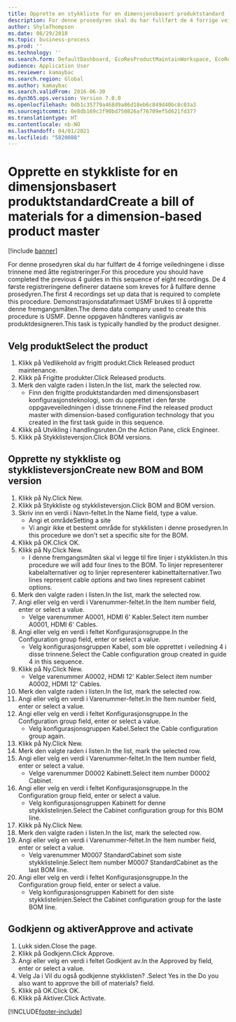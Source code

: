 ```yaml
---
title: Opprette en stykkliste for en dimensjonsbasert produktstandard
description: For denne prosedyren skal du har fullført de 4 forrige veiledningene i disse trinnene med åtte registreringer.
author: ShylaThompson
ms.date: 08/29/2018
ms.topic: business-process
ms.prod: ''
ms.technology: ''
ms.search.form: DefaultDashboard, EcoResProductMaintainWorkspace, EcoResProductOpenCasesFormPart, EcoResProductDetailsExtended, BOMConsistOf, BOMTable, InventItemIdLookupSimple, HcmWorkerLookUp
audience: Application User
ms.reviewer: kamaybac
ms.search.region: Global
ms.author: kamaybac
ms.search.validFrom: 2016-06-30
ms.dyn365.ops.version: Version 7.0.0
ms.openlocfilehash: 0db1c35779a468d9a86d18eb6c849d40bc8c03a3
ms.sourcegitcommit: 0e8db169c3f90bd750826af76709ef5d621fd377
ms.translationtype: HT
ms.contentlocale: nb-NO
ms.lasthandoff: 04/01/2021
ms.locfileid: "5820088"
---
```

# <a name="create-a-bill-of-materials-for-a-dimension-based-product-master"></a><span data-ttu-id="f2f65-103">Opprette en stykkliste for en dimensjonsbasert produktstandard</span><span class="sxs-lookup"><span data-stu-id="f2f65-103">Create a bill of materials for a dimension-based product master</span></span>

[!include [banner](../../includes/banner.md)]

<span data-ttu-id="f2f65-104">For denne prosedyren skal du har fullført de 4 forrige veiledningene i disse trinnene med åtte registreringer.</span><span class="sxs-lookup"><span data-stu-id="f2f65-104">For this procedure you should have completed the previous 4 guides in this sequence of eight recordings.</span></span> <span data-ttu-id="f2f65-105">De 4 første registreringene definerer dataene som kreves for å fullføre denne prosedyren.</span><span class="sxs-lookup"><span data-stu-id="f2f65-105">The first 4 recordings set up data that is required to complete this procedure.</span></span> <span data-ttu-id="f2f65-106">Demonstrasjonsdatafirmaet USMF brukes til å opprette denne fremgangsmåten.</span><span class="sxs-lookup"><span data-stu-id="f2f65-106">The demo data company used to create this procedure is USMF.</span></span> <span data-ttu-id="f2f65-107">Denne oppgaven håndteres vanligvis av produktdesigneren.</span><span class="sxs-lookup"><span data-stu-id="f2f65-107">This task is typically handled by the product designer.</span></span>


## <a name="select-the-product"></a><span data-ttu-id="f2f65-108">Velg produkt</span><span class="sxs-lookup"><span data-stu-id="f2f65-108">Select the product</span></span>
1. <span data-ttu-id="f2f65-109">Klikk på Vedlikehold av frigitt produkt.</span><span class="sxs-lookup"><span data-stu-id="f2f65-109">Click Released product maintenance.</span></span>
2. <span data-ttu-id="f2f65-110">Klikk på Frigitte produkter.</span><span class="sxs-lookup"><span data-stu-id="f2f65-110">Click Released products.</span></span>
3. <span data-ttu-id="f2f65-111">Merk den valgte raden i listen.</span><span class="sxs-lookup"><span data-stu-id="f2f65-111">In the list, mark the selected row.</span></span>
    * <span data-ttu-id="f2f65-112">Finn den frigitte produktstandarden med dimensjonsbasert konfigurasjonsteknologi, som du opprettet i den første oppgaveveiledningen i disse trinnene.</span><span class="sxs-lookup"><span data-stu-id="f2f65-112">Find the released product master with dimension-based configuration technology that you created in the first task guide in this sequence.</span></span>  
4. <span data-ttu-id="f2f65-113">Klikk på Utvikling i handlingsruten.</span><span class="sxs-lookup"><span data-stu-id="f2f65-113">On the Action Pane, click Engineer.</span></span>
5. <span data-ttu-id="f2f65-114">Klikk på Stykklisteversjon.</span><span class="sxs-lookup"><span data-stu-id="f2f65-114">Click BOM versions.</span></span>

## <a name="create-new-bom-and-bom-version"></a><span data-ttu-id="f2f65-115">Opprette ny stykkliste og stykklisteversjon</span><span class="sxs-lookup"><span data-stu-id="f2f65-115">Create new BOM and BOM version</span></span>
1. <span data-ttu-id="f2f65-116">Klikk på Ny.</span><span class="sxs-lookup"><span data-stu-id="f2f65-116">Click New.</span></span>
2. <span data-ttu-id="f2f65-117">Klikk på Stykkliste og stykklisteversjon.</span><span class="sxs-lookup"><span data-stu-id="f2f65-117">Click BOM and BOM version.</span></span>
3. <span data-ttu-id="f2f65-118">Skriv inn en verdi i Navn-feltet.</span><span class="sxs-lookup"><span data-stu-id="f2f65-118">In the Name field, type a value.</span></span>
    * <span data-ttu-id="f2f65-119">Angi et område</span><span class="sxs-lookup"><span data-stu-id="f2f65-119">Setting a site</span></span>  
    * <span data-ttu-id="f2f65-120">Vi angir ikke et bestemt område for stykklisten i denne prosedyren.</span><span class="sxs-lookup"><span data-stu-id="f2f65-120">In this procedure we don't set a specific site for the BOM.</span></span>  
4. <span data-ttu-id="f2f65-121">Klikk på OK.</span><span class="sxs-lookup"><span data-stu-id="f2f65-121">Click OK.</span></span>
5. <span data-ttu-id="f2f65-122">Klikk på Ny.</span><span class="sxs-lookup"><span data-stu-id="f2f65-122">Click New.</span></span>
    * <span data-ttu-id="f2f65-123">I denne fremgangsmåten skal vi legge til fire linjer i stykklisten.</span><span class="sxs-lookup"><span data-stu-id="f2f65-123">In this procedure we will add four lines to the BOM.</span></span> <span data-ttu-id="f2f65-124">To linjer representerer kabelalternativer og to linjer representerer kabinettalternativer.</span><span class="sxs-lookup"><span data-stu-id="f2f65-124">Two lines represent cable options and two lines represent cabinet options.</span></span>  
6. <span data-ttu-id="f2f65-125">Merk den valgte raden i listen.</span><span class="sxs-lookup"><span data-stu-id="f2f65-125">In the list, mark the selected row.</span></span>
7. <span data-ttu-id="f2f65-126">Angi eller velg en verdi i Varenummer-feltet.</span><span class="sxs-lookup"><span data-stu-id="f2f65-126">In the Item number field, enter or select a value.</span></span>
    * <span data-ttu-id="f2f65-127">Velge varenummer A0001, HDMI 6' Kabler.</span><span class="sxs-lookup"><span data-stu-id="f2f65-127">Select item number A0001, HDMI 6' Cables.</span></span>  
8. <span data-ttu-id="f2f65-128">Angi eller velg en verdi i feltet Konfigurasjonsgruppe.</span><span class="sxs-lookup"><span data-stu-id="f2f65-128">In the Configuration group field, enter or select a value.</span></span>
    * <span data-ttu-id="f2f65-129">Velg konfigurasjonsgruppen Kabel, som ble opprettet i veiledning 4 i disse trinnene.</span><span class="sxs-lookup"><span data-stu-id="f2f65-129">Select the Cable configuration group created in guide 4 in this sequence.</span></span>  
9. <span data-ttu-id="f2f65-130">Klikk på Ny.</span><span class="sxs-lookup"><span data-stu-id="f2f65-130">Click New.</span></span>
    * <span data-ttu-id="f2f65-131">Velge varenummer A0002, HDMI 12' Kabler.</span><span class="sxs-lookup"><span data-stu-id="f2f65-131">Select item number A0002, HDMI 12' Cables.</span></span>  
10. <span data-ttu-id="f2f65-132">Merk den valgte raden i listen.</span><span class="sxs-lookup"><span data-stu-id="f2f65-132">In the list, mark the selected row.</span></span>
11. <span data-ttu-id="f2f65-133">Angi eller velg en verdi i Varenummer-feltet.</span><span class="sxs-lookup"><span data-stu-id="f2f65-133">In the Item number field, enter or select a value.</span></span>
12. <span data-ttu-id="f2f65-134">Angi eller velg en verdi i feltet Konfigurasjonsgruppe.</span><span class="sxs-lookup"><span data-stu-id="f2f65-134">In the Configuration group field, enter or select a value.</span></span>
    * <span data-ttu-id="f2f65-135">Velg konfigurasjonsgruppen Kabel.</span><span class="sxs-lookup"><span data-stu-id="f2f65-135">Select the Cable configuration group again.</span></span>  
13. <span data-ttu-id="f2f65-136">Klikk på Ny.</span><span class="sxs-lookup"><span data-stu-id="f2f65-136">Click New.</span></span>
14. <span data-ttu-id="f2f65-137">Merk den valgte raden i listen.</span><span class="sxs-lookup"><span data-stu-id="f2f65-137">In the list, mark the selected row.</span></span>
15. <span data-ttu-id="f2f65-138">Angi eller velg en verdi i Varenummer-feltet.</span><span class="sxs-lookup"><span data-stu-id="f2f65-138">In the Item number field, enter or select a value.</span></span>
    * <span data-ttu-id="f2f65-139">Velge varenummer D0002 Kabinett.</span><span class="sxs-lookup"><span data-stu-id="f2f65-139">Select item number D0002 Cabinet.</span></span>  
16. <span data-ttu-id="f2f65-140">Angi eller velg en verdi i feltet Konfigurasjonsgruppe.</span><span class="sxs-lookup"><span data-stu-id="f2f65-140">In the Configuration group field, enter or select a value.</span></span>
    * <span data-ttu-id="f2f65-141">Velg konfigurasjonsgruppen Kabinett for denne stykklistelinjen.</span><span class="sxs-lookup"><span data-stu-id="f2f65-141">Select the Cabinet configuration group for this BOM line.</span></span>  
17. <span data-ttu-id="f2f65-142">Klikk på Ny.</span><span class="sxs-lookup"><span data-stu-id="f2f65-142">Click New.</span></span>
18. <span data-ttu-id="f2f65-143">Merk den valgte raden i listen.</span><span class="sxs-lookup"><span data-stu-id="f2f65-143">In the list, mark the selected row.</span></span>
19. <span data-ttu-id="f2f65-144">Angi eller velg en verdi i Varenummer-feltet.</span><span class="sxs-lookup"><span data-stu-id="f2f65-144">In the Item number field, enter or select a value.</span></span>
    * <span data-ttu-id="f2f65-145">Velg varenummer M0007 StandardCabinet som siste stykklistelinje.</span><span class="sxs-lookup"><span data-stu-id="f2f65-145">Select Item number M0007 StandardCabinet as the last BOM line.</span></span>  
20. <span data-ttu-id="f2f65-146">Angi eller velg en verdi i feltet Konfigurasjonsgruppe.</span><span class="sxs-lookup"><span data-stu-id="f2f65-146">In the Configuration group field, enter or select a value.</span></span>
    * <span data-ttu-id="f2f65-147">Velg konfigurasjonsgruppen Kabinett for den siste stykklistelinjen.</span><span class="sxs-lookup"><span data-stu-id="f2f65-147">Select the Cabinet configuration group for the laste BOM line.</span></span>  

## <a name="approve-and-activate"></a><span data-ttu-id="f2f65-148">Godkjenn og aktiver</span><span class="sxs-lookup"><span data-stu-id="f2f65-148">Approve and activate</span></span>
1. <span data-ttu-id="f2f65-149">Lukk siden.</span><span class="sxs-lookup"><span data-stu-id="f2f65-149">Close the page.</span></span>
2. <span data-ttu-id="f2f65-150">Klikk på Godkjenn.</span><span class="sxs-lookup"><span data-stu-id="f2f65-150">Click Approve.</span></span>
3. <span data-ttu-id="f2f65-151">Angi eller velg en verdi i feltet Godkjent av.</span><span class="sxs-lookup"><span data-stu-id="f2f65-151">In the Approved by field, enter or select a value.</span></span>
4. <span data-ttu-id="f2f65-152">Velg Ja i Vil du også godkjenne stykklisten? .</span><span class="sxs-lookup"><span data-stu-id="f2f65-152">Select Yes in the Do you also want to approve the bill of materials? field.</span></span>
5. <span data-ttu-id="f2f65-153">Klikk på OK.</span><span class="sxs-lookup"><span data-stu-id="f2f65-153">Click OK.</span></span>
6. <span data-ttu-id="f2f65-154">Klikk på Aktiver.</span><span class="sxs-lookup"><span data-stu-id="f2f65-154">Click Activate.</span></span>



[!INCLUDE[footer-include](../../../includes/footer-banner.md)]